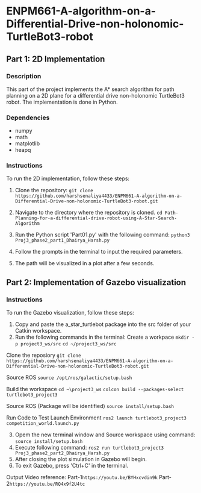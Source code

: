 # ENPM661-A-algorithm-on-a-Differential-Drive-non-holonomic-TurtleBot3-robot

## Part 1: 2D Implementation

### Description
This part of the project implements the A* search algorithm for path planning on a 2D plane for a differential drive non-holonomic TurtleBot3 robot. The implementation is done in Python.

### Dependencies
- numpy
- math
- matplotlib
- heapq

### Instructions
To run the 2D implementation, follow these steps:
1. Clone the repository:
```git clone https://github.com/harshsenaliya4433/ENPM661-A-algorithm-on-a-Differential-Drive-non-holonomic-TurtleBot3-robot.git```

3. Navigate to the directory where the repository is cloned.
```cd Path-Planning-for-a-differential-drive-robot-using-A-Star-Search-Algorithm```

4. Run the Python script 'Part01.py' with the following command:
```python3 Proj3_phase2_part1_Dhairya_Harsh.py```

5. Follow the prompts in the terminal to input the required parameters.

6. The path will be visualized in a plot after a few seconds.


## Part 2: Implementation of Gazebo visualization
### Instructions
To run the Gazebo visualization, follow these steps:

1. Copy and paste the a_star_turtlebot package into the src folder of your Catkin workspace.
2. Run the following commands in the terminal:
Create a workpace
```mkdir -p project3_ws/src```
```cd ~/project3_ws/src```

Clone the reposiory
```git clone https://github.com/harshsenaliya4433/ENPM661-A-algorithm-on-a-Differential-Drive-non-holonomic-TurtleBot3-robot.git```

Source ROS 
```source /opt/ros/galactic/setup.bash```

Build the workspace
```cd ~\project3_ws```
```colcon build --packages-select turtlebot3_project3```

Source ROS (Package will be identified)
```source install/setup.bash```

Run Code to Test
Launch Environment
```ros2 launch turtlebot3_project3 competition_world.launch.py```

3. Opem the new terminal window and Source workspace using command:
```source install/setup.bash```
4. Execute following command:
```ros2 run turtlebot3_project3 Proj3_phase2_part2_Dhairya_Harsh.py```
5. After closing the plot simulation in Gazebo will begin. 
6. To exit Gazebo, press 'Ctrl+C' in the terminal.

Output Video reference: Part-1```https://youtu.be/BYHxcvdin9k```
Part-2```https://youtu.be/RQ4x9f2U4tc```

